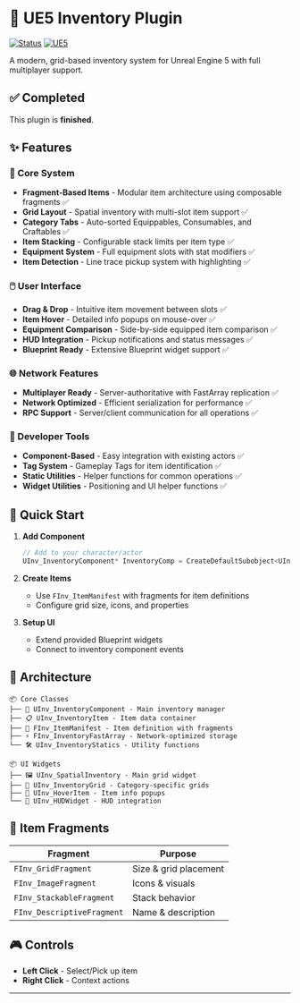 # 🎒 UE5 Inventory Plugin

[![Status](https://img.shields.io/badge/Status-Finished-green)](https://github.com)
[![UE5](https://img.shields.io/badge/UE5-Compatible-blue)](https://unrealengine.com)

A modern, grid-based inventory system for Unreal Engine 5 with full multiplayer support.

## ✅ Completed

This plugin is **finished**.

## ✨ Features

### 🧩 Core System
- **Fragment-Based Items** - Modular item architecture using composable fragments ✅
- **Grid Layout** - Spatial inventory with multi-slot item support ✅
- **Category Tabs** - Auto-sorted Equippables, Consumables, and Craftables ✅
- **Item Stacking** - Configurable stack limits per item type ✅
- **Equipment System** - Full equipment slots with stat modifiers ✅
- **Item Detection** - Line trace pickup system with highlighting ✅

### 🖱️ User Interface
- **Drag & Drop** - Intuitive item movement between slots ✅
- **Item Hover** - Detailed info popups on mouse-over ✅
- **Equipment Comparison** - Side-by-side equipped item comparison ✅
- **HUD Integration** - Pickup notifications and status messages ✅
- **Blueprint Ready** - Extensive Blueprint widget support ✅

### 🌐 Network Features
- **Multiplayer Ready** - Server-authoritative with FastArray replication ✅
- **Network Optimized** - Efficient serialization for performance ✅
- **RPC Support** - Server/client communication for all operations ✅

### 🔧 Developer Tools
- **Component-Based** - Easy integration with existing actors ✅
- **Tag System** - Gameplay Tags for item identification ✅
- **Static Utilities** - Helper functions for common operations ✅
- **Widget Utilities** - Positioning and UI helper functions ✅

## 🚀 Quick Start

1. **Add Component**
   ```cpp
   // Add to your character/actor
   UInv_InventoryComponent* InventoryComp = CreateDefaultSubobject<UInv_InventoryComponent>(TEXT("Inventory"));
   ```

2. **Create Items**
   - Use `FInv_ItemManifest` with fragments for item definitions
   - Configure grid size, icons, and properties

3. **Setup UI**
   - Extend provided Blueprint widgets
   - Connect to inventory component events

## 📁 Architecture

```
📦 Core Classes
├── 🎯 UInv_InventoryComponent - Main inventory manager
├── 📋 UInv_InventoryItem - Item data container
├── 🧩 FInv_ItemManifest - Item definition with fragments
├── ⚡ FInv_InventoryFastArray - Network-optimized storage
└── 🛠️ UInv_InventoryStatics - Utility functions

📦 UI Widgets
├── 🖼️ UInv_SpatialInventory - Main grid widget
├── 📱 UInv_InventoryGrid - Category-specific grids
├── 🎈 UInv_HoverItem - Item info popups
└── 📢 UInv_HUDWidget - HUD integration
```

## 🔧 Item Fragments

| Fragment | Purpose |
|----------|---------|
| `FInv_GridFragment` | Size & grid placement |
| `FInv_ImageFragment` | Icons & visuals |
| `FInv_StackableFragment` | Stack behavior |
| `FInv_DescriptiveFragment` | Name & description |

## 🎮 Controls

- **Left Click** - Select/Pick up item
- **Right Click** - Context actions



---
